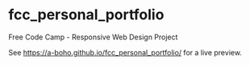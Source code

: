 # fcc_personal_portfolio
Free Code Camp - Responsive Web Design Project

See https://a-boho.github.io/fcc_personal_portfolio/ for a live preview.
